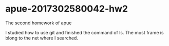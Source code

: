# apue-2017302580042-hw2
The second homework of apue

I studied how to use git and finished the command of ls. The most frame is blong to the net where I searched.
